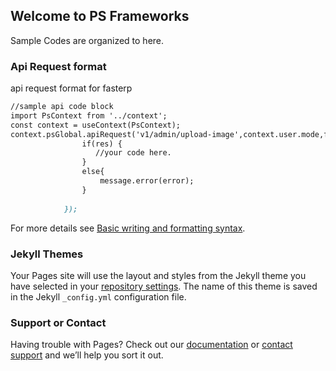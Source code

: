 ## Welcome to PS Frameworks

Sample Codes are organized to here.

### Api Request format

api request format for fasterp

```markdown
//sample api code block
import PsContext from '../context';
const context = useContext(PsContext);
context.psGlobal.apiRequest('v1/admin/upload-image',context.user.mode,form).then((res,error)=>{
                if(res) {
                   //your code here.
                } 
                else{
                    message.error(error);
                } 
               
            });

```

For more details see [Basic writing and formatting syntax](https://docs.github.com/en/github/writing-on-github/getting-started-with-writing-and-formatting-on-github/basic-writing-and-formatting-syntax).

### Jekyll Themes

Your Pages site will use the layout and styles from the Jekyll theme you have selected in your [repository settings](https://github.com/avkaran/ps-frameworks/settings/pages). The name of this theme is saved in the Jekyll `_config.yml` configuration file.

### Support or Contact

Having trouble with Pages? Check out our [documentation](https://docs.github.com/categories/github-pages-basics/) or [contact support](https://support.github.com/contact) and we’ll help you sort it out.
